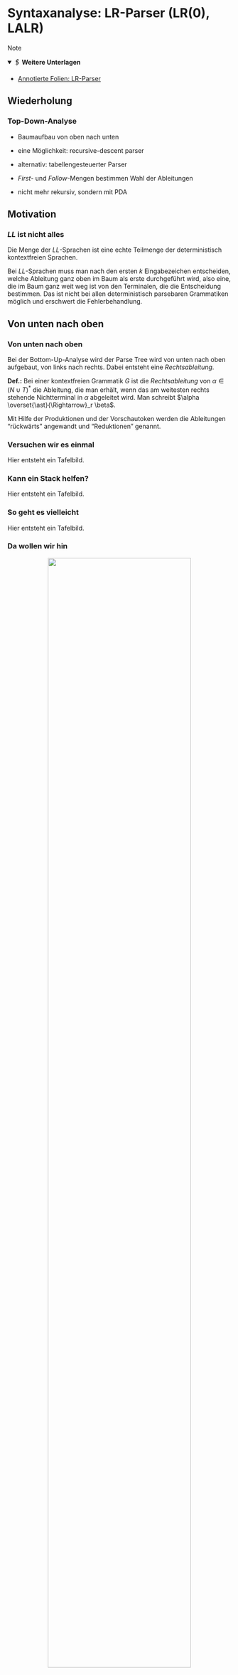 # Syntaxanalyse: LR-Parser (LR(0), LALR)

> [!NOTE]
>
> <details open>
>
> <summary><strong>🖇 Weitere Unterlagen</strong></summary>
>
> - [Annotierte Folien:
>   LR-Parser](https://github.com/Compiler-CampusMinden/AnnotatedSlides/blob/master/lr-parser.ann.ma.pdf)
>
> </details>

## Wiederholung

### Top-Down-Analyse

- Baumaufbau von oben nach unten

- eine Möglichkeit: recursive-descent parser

- alternativ: tabellengesteuerter Parser

- *First-* und *Follow*-Mengen bestimmen Wahl der Ableitungen

- nicht mehr rekursiv, sondern mit PDA

## Motivation

### *LL* ist nicht alles

Die Menge der *LL*-Sprachen ist eine echte Teilmenge der deterministisch
kontextfreien Sprachen.

Bei $`LL`$-Sprachen muss man nach den ersten $`k`$ Eingabezeichen
entscheiden, welche Ableitung ganz oben im Baum als erste durchgeführt
wird, also eine, die im Baum ganz weit weg ist von den Terminalen, die
die Entscheidung bestimmen. Das ist nicht bei allen deterministisch
parsebaren Grammatiken möglich und erschwert die Fehlerbehandlung.

## Von unten nach oben

### Von unten nach oben

Bei der Bottom-Up-Analyse wird der Parse Tree wird von unten nach oben
aufgebaut, von links nach rechts. Dabei entsteht eine *Rechtsableitung*.

**Def.:** Bei einer kontextfreien Grammatik $`G`$ ist die
*Rechtsableitung* von $`\alpha \in (N \cup T)^{\ast}`$ die Ableitung,
die man erhält, wenn das am weitesten rechts stehende Nichtterminal in
$`\alpha`$ abgeleitet wird. Man schreibt
$`\alpha \overset{\ast}{\Rightarrow}_r \beta`$.

Mit Hilfe der Produktionen und der Vorschautoken werden die Ableitungen
“rückwärts” angewandt und “Reduktionen” genannt.

### Versuchen wir es einmal

Hier entsteht ein Tafelbild.

### Kann ein Stack helfen?

Hier entsteht ein Tafelbild.

### So geht es vielleicht

Hier entsteht ein Tafelbild.

### Da wollen wir hin

<p align="center"><picture><source media="(prefers-color-scheme: light)" srcset="images/Parser-Automat_light.png"><source media="(prefers-color-scheme: dark)" srcset="images/Parser-Automat_dark.png"><img src="images/Parser-Automat.png" width="80%"></picture></p><p align="center">Parser-Automat</p>

## Theorie: LR(0)

### Arbeitsweise

Im Stack stehen nur Zustandsnummern, am Anfang die Nummer des
Startzustandes (+ Bottomzeichen, oft auch $`\$`$).

- Lesen des obersten Stackelements ergibt Zustand $`q`$

- Lesen des nächsten Eingabezeichens ergibt Zeichen $`a`$

- Nachschlagen der Reaktion auf $`(q, a)`$ in der Parse Table

- Durchführung der Reaktion

### Mögliche “Actions” ohne Berücksichtigung von Vorschautoken

- Shift: Schiebe logisch das nächste Eingabesymbol auf den Stack (in
  Wirklichkeit Zustandsnummern)

- Reduce: (Identifiziere ein Handle oben auf dem Stack und ersetze es
  durch das Nichtterminal der dazugehörigen Produktion.) Das ist
  gleichbedeutend mit: Entferne so viele Zustände vom Stack wie die
  rechte Seite der zu reduzierenden Regel Elemente hat, und schreibe den
  Zustand, der im Goto-Teil für $`(q, a)`$ steht, auf den Stack.

- Accept: Beende das Parsen erfolgreich

- Reagiere auf einen Syntaxfehler

### Berechnung der Zustände: Items

**Def.:** Ein *(dotted) Item* einer Grammatik $`G`$ ist eine Produktion
von $`G`$ mit einem Punkt auf der rechten Seite der Regel vor, zwischen
oder nach den Elementen.

Bsp.:

Zu der Produktion $`A \rightarrow BC`$ gehören die Items:

$`[A\rightarrow \cdot B C]`$

$`[A\rightarrow B \cdot C`$\]

$`[A\rightarrow B C \cdot]`$

Das zu $`A \rightarrow \epsilon`$ gehörende Item ist
$`[A \rightarrow \cdot]`$

### Berechnung der *Closure_0* von einer Menge *I* von Items

1.  füge $`I`$ zu $`CLOSURE_0 (I)`$ hinzu

2.  gibt es ein Item $`[A \rightarrow \alpha \cdot B\beta]`$ aus
    $`CLOSURE_0 (I)`$ und eine Produktion $`(B \rightarrow \gamma)`$,
    füge $`[B \rightarrow \cdot \gamma]`$ zu $`CLOSURE_0 (I)`$ hinzu

### Berechnung der *GOTO_0*-Sprungmarken

$`GOTO_0(I, X) = CLOSURE_0(\lbrace[A \rightarrow \alpha X \cdot \beta] \mid [A \rightarrow \alpha \cdot X \beta] \in I\rbrace)`$

für eine Itemmenge $`I`$ und
$`X \in N \cup T, A \in N, \alpha, \beta \in (N \cup T)^{\ast}`$.

### Konstruktion des $`LR(0)`$ - Automaten

1.  Bilde die Hülle von $`S' \rightarrow S`$ und mache sie zum ersten
    Zustand.

2.  Für jedes noch nicht betrachtete $`\cdot X, X \in (N \cup T)`$ in
    einem Zustand $`q`$ des Automaten berechne $`GOTO_0(q, X)`$ und
    mache $`GOTO_0(q, X)`$ zu einem neuen Zustand $`r`$. Verbinde $`q`$
    mit einem Pfeil mit $`r`$ und schreibe $`X`$ an den Pfeil. Ist ein
    zu $`r`$ identischer Zustand schon vorhanden, wird $`p`$ mit diesem
    verbunden und kein neuer erzeugt.

### Konstruktion der Parse Table

1.  Erstelle eine leere Tabelle mit den Zuständen als
    Zeilenüberschriften. Für den Aktionstabellenteil überschreibe die
    Spalten mit den Terminalen, für den Sprungtabellenteil mit den
    Nonterminals.

2.  Shift: Für jeden mit einem Terminal beschrifteten Pfeil aus einem
    Zustand erstelle in der Aktionstabelle die Aktion shift mit der
    Nummer des Zustands, auf den der Pfeil zeigt. Für Pfeile mit
    Nonterminals schreibe in die Sprungtabelle nur die Nummer des
    Folgezustands.

3.  Schreibe beim Zustand $`[S' \rightarrow S \cdot]`$ ein $`accept`$
    bei dem Symbol $`\bot`$.

4.  Für jedes Item mit $`[A \rightarrow \beta \cdot]`$ aus allen
    Zuständen schreibe für alle Terminals $`reduce`$ und die Nummer der
    entsprechenden Grammatikregel in die Tabelle.

### Ein Beispiel zum Nachvollziehen

1.  $`S^{'} \rightarrow S`$

2.  $`S     \rightarrow a A b S c S`$

3.  $`S     \rightarrow a A b S`$

4.  $`S     \rightarrow d`$

5.  $`A     \rightarrow e`$

### Der LR(0)-Automat zu G1

<p align="center"><picture><source media="(prefers-color-scheme: light)" srcset="images/LR_0-SLR_1-Automat_light.png"><source media="(prefers-color-scheme: dark)" srcset="images/LR_0-SLR_1-Automat_dark.png"><img src="images/LR_0-SLR_1-Automat.png"></picture></p><p align="center">LR(0)-Automat</p>

### Die LR(0)-Parsertabelle zu G1

<p align="center"><picture><source media="(prefers-color-scheme: light)" srcset="images/LR_0-Table_light.png"><source media="(prefers-color-scheme: dark)" srcset="images/LR_0-Table_dark.png"><img src="images/LR_0-Table.png" width="45%"></picture></p><p align="center">LR(0)-Parsertabelle</p>

## Und was gibt es noch?

### Wenn LR(0) nicht reicht

Zunächst: Zu jeder LR(k)-Sprache gibt es eine LR(1)-Grammatik.

Ist eine Grammatik nicht LR(0), müssen nichtdeterminsistische
Tabelleneinträge verhindert werden:

- SLR(1)-Parsing ($`A \rightarrow \beta`$ wird nur reduziert, wenn das
  Vorschautoken in der $`FOLLOW`$-Menge von $`A`$ ist.)

- (kanonisches) LR(1)-Parsing (wie LR(0) mit einem Vorschautoken)

- LALR(1)-Parsing (Zusammenfassung aller LR(1)-Zustände, die sich nur in
  den LOOKAHEAD-Mengen unterscheiden)

## Mehrdeutige Grammatiken

### Es gibt auch Auswege

Mehrdeutige Grammatiken sind oft leichter zu lesen und kleiner als die
Grammatiken, die man erhält, wenn man die Mehrdeutigkeit auflöst, sofern
möglich.

Folgendes kann bei Mehrdeutigkeiten helfen:

- Angabe von Vorrangregeln

- Angabe von Assoziativität

- Voreinstellung des Parsergenearators: z. B. Shiften bei
  Shift-Reduce-Konflikten

- Voreinstellung des Parsergenearators: z. B. Reduzieren nach der Regel,
  die in der Grammatik zuerst kommt bei Reduce-Reduce-Konflikten

## Hierarchie der kontextfreien Sprachen

### Hierarchie der kontextfreien Sprachen

<p align="center"><picture><source media="(prefers-color-scheme: light)" srcset="images/CFG-Hierarchy_light.png"><source media="(prefers-color-scheme: dark)" srcset="images/CFG-Hierarchy_dark.png"><img src="images/CFG-Hierarchy.png" width="60%"></picture></p><p align="center">Sprachenhierarchie</p>

## Wrap-Up

### Wrap-Up

- LR-Analyse baut den Ableitungbaum von unten nach oben auf

- es wird ein DFA benutzt zusammen mit einem Stack, der Zustände
  speichert

- eine Parse-Tabelle steuert über Aktions- und Sprungbefehle das
  Verhalten des Parsers

- die Tabelle wird mit (dotted) Items und Closures konstruiert

- mit Bottom-Up-Parsing LR(1) kann man alle deterministisch
  kontextfreien Sprachen parsen

- LR(0)-, SLR- und LALR- Parsing sind vereinfachte Verfahren für
  Teilmengen der LR-Sprachen

## 📖 Zum Nachlesen

- Aho u. a. ([2023](#ref-Aho2023)): Kapitel 4.5 bis 4.8
- Aho u. a. ([2023](#ref-Aho2023))
- Hopcroft u. a. ([2003](#ref-hopcroft2003))
- Kunert ([2018](#ref-Kunert2018))
- Wagenknecht und Hielscher ([2014](#ref-Wagenknecht2014))

> [!NOTE]
>
> <details>
>
> <summary><strong>✅ Lernziele</strong></summary>
>
> - k1: Ich kenne die Prinzipien der Bottom-Up-Analyse
> - k1: Ich kenne die Begriffe Item, Closure und Parse Table
> - k2: Ich kann LR(0)-Parsing an einem Beispiel erklären
> - k3: Ich kann die Konstruktion der Parse Tables durchführen
> - k3: Ich kann das Parsen mit einem LR(0)-Parser durchführen
>
> </details>

------------------------------------------------------------------------

> [!NOTE]
>
> <details>
>
> <summary><strong>👀 Quellen</strong></summary>
>
> <div id="refs" class="references csl-bib-body hanging-indent">
>
> <div id="ref-Aho2023" class="csl-entry">
>
> Aho, A. V., M. S. Lam, R. Sethi, J. D. Ullman, und S. Bansal. 2023.
> *Compilers: Principles, Techniques, and Tools, Updated 2nd Edition by
> Pearson*. Pearson India.
> <https://learning.oreilly.com/library/view/compilers-principles-techniques/9789357054881/>.
>
> </div>
>
> <div id="ref-hopcroft2003" class="csl-entry">
>
> Hopcroft, J. E., R. Motwani, und J. D. Ullman. 2003. *Einführung in
> die Automatentheorie, formale Sprachen und Komplexitätstheorie*. I
> theoretische informatik. Pearson Education Deutschland GmbH.
>
> </div>
>
> <div id="ref-Kunert2018" class="csl-entry">
>
> Kunert, A. 2018. „LR(k)-Analyse für Pragmatiker“.
> <http://amor.cms.hu-berlin.de/~kunert/papers/lr-analyse/lr.pdf>.
>
> </div>
>
> <div id="ref-Wagenknecht2014" class="csl-entry">
>
> Wagenknecht, C., und M. Hielscher. 2014. *Formale Sprachen, abstrakte
> Automaten und Compiler*. Springer Fachmedien Wiesbaden.
> <https://doi.org/10.1007/978-3-658-02692-9>.
>
> </div>
>
> </div>
>
> </details>

------------------------------------------------------------------------

<img src="https://licensebuttons.net/l/by-sa/4.0/88x31.png" width="10%">

Unless otherwise noted, this work is licensed under CC BY-SA 4.0.

<blockquote><p><sup><sub><strong>Last modified:</strong> 8c8a8d6 (lecture: fix slide level (LR Parser), 2025-10-20)<br></sub></sup></p></blockquote>

